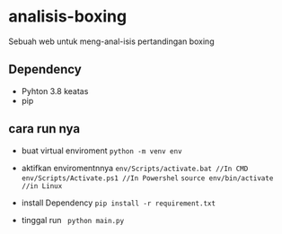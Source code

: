 # analisis-boxing

Sebuah web untuk meng-anal-isis pertandingan boxing

## Dependency
- Pyhton 3.8 keatas
- pip

## cara run nya

- buat virtual enviroment
  ``` python -m venv env ```
- aktifkan enviromentnnya
  ``` env/Scripts/activate.bat //In CMD ```
  ``` env/Scripts/Activate.ps1 //In Powershel ```
  ``` source env/bin/activate //in Linux ```

- install Dependency
  ``` pip install -r requirement.txt ```

- tinggal run
  ``` python main.py```
